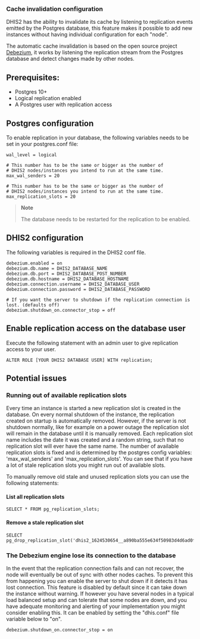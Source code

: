 ### Cache invalidation configuration

DHIS2 has the ability to invalidate its cache by listening to replication events emitted by the Postgres database, this
feature makes it possible to add new instances without having individual configuration for each "node".

The automatic cache invalidation is based on the open source project [Debezium](https://debezium.io/), it works by
listening the replication stream from the Postgres database and detect changes made by other nodes.

## Prerequisites:

* Postgres 10+
* Logical replication enabled
* A Postgres user with replication access

## Postgres configuration

To enable replication in your database, the following variables needs to be set in your postgres.conf file:

```
wal_level = logical              

# This number has to be the same or bigger as the number of 
# DHIS2 nodes/instances you intend to run at the same time.  
max_wal_senders = 20              

# This number has to be the same or bigger as the number of 
# DHIS2 nodes/instances you intend to run at the same time.
max_replication_slots = 20
```

> **Note**
>
> The database needs to be restarted for the replication to be enabled.

## DHIS2 configuration

The following variables is required in the DHIS2 conf file.

```
debezium.enabled = on 
debezium.db.name = DHIS2_DATABASE_NAME
debezium.db.port = DHIS2_DATABASE_POST_NUMBER
debezium.db.hostname = DHIS2_DATABASE_HOSTNAME
debezium.connection.username = DHIS2_DATABASE_USER 
debezium.connection.password = DHIS2_DATABASE_PASSWORD

# If you want the server to shutdown if the replication connection is lost. (defaults off)
debezium.shutdown_on.connector_stop = off
```

## Enable replication access on the database user

Execute the following statement with an admin user to give replication access to your user.

```
ALTER ROLE [YOUR DHIS2 DATABASE USER] WITH replication;
```

## Potential issues

### Running out of available replication slots

Every time an instance is started a new replication slot is created in the database. On every normal shutdown of the
instance, the replication created on startup is automatically removed. However, if the server is not shutdown normally,
like for example on a power outage the replication slot will remain in the database until it is manually removed. Each
replication slot name includes the date it was created and a random string, such that no replication slot will ever have
the same name. The number of available replication slots is fixed and is determined by the postgres config variables:
'max_wal_senders' and 'max_replication_slots'. You can see that if you have a lot of stale replication slots you might
run out of available slots.

To manually remove old stale and unused replication slots you can use the following statements:

#### List all replication slots

```
SELECT * FROM pg_replication_slots;
```

#### Remove a stale replication slot

```
SELECT pg_drop_replication_slot('dhis2_1624530654__a890ba555e634f50983d4d6ad0fd63f1');
```

###             

### The Debezium engine lose its connection to the database

In the event that the replication connection fails and can not recover, the node will eventually be out of sync with
other nodes caches. To prevent this from happening you can enable the server to shut down if it detects it has lost
connection. This feature is disabled by default since it can take down the instance without warning. If however you have
several nodes in a typical load balanced setup and can tolerate that some nodes are down, and you have adequate
monitoring and alerting of your implementation you might consider enabling this. It can be enabled by setting the
"dhis.conf" file variable below to "on".

```
debezium.shutdown_on.connector_stop = on
```
